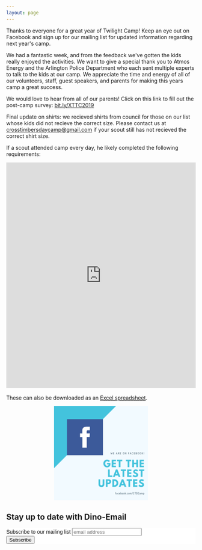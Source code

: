 ```yaml
---
layout: page
---
```


Thanks to everyone for a great year of Twilight Camp!  Keep an eye out on Facebook and sign up for our mailing list for updated information regarding next year's camp.

We had a fantastic week, and from the feedback we've gotten the kids really enjoyed the activities.  We want to give a special thank you to Atmos Energy and the Arlington Police Department who each sent multiple experts to talk to the kids at our camp.  We appreciate the time and energy of all of our volunteers, staff, guest speakers, and parents for making this years camp a great success.

We would love to hear from all of our parents!  Click on this link to fill out the post-camp survey: [bit.ly/XTTC2019](http://bit.ly/XTTC2019)

Final update on shirts: we recieved shirts from council for those on our list whose kids did not recieve the correct size.  Please contact us at crosstimbersdaycamp@gmail.com if your scout still has not recieved the correct shirt size.

If a scout attended camp every day, he likely completed the following requirements:

<iframe src="https://onedrive.live.com/embed?cid=FDB990AE1C7681FF&resid=FDB990AE1C7681FF%218682&authkey=AASxIiqWDMf2m3U&em=2" width="100%" height="600" frameborder="0" scrolling="no"></iframe>

These can also be downloaded as an [Excel spreadsheet](/public/content/files/2019-possible-requirements.xlsx).

<p align="center"><a href="https://www.facebook.com/CTDCamp/"><img width="250" height="250" alt="We are on Facebook!" src="/public/content/images/onfacebook.png" border="0" /></a></p>

<h2>Stay up to date with Dino-Email</h2>

<!-- Begin Mailchimp Signup Form -->
<link href="//cdn-images.mailchimp.com/embedcode/slim-10_7.css" rel="stylesheet" type="text/css">
<style type="text/css">
	#mc_embed_signup{background:#fff; clear:left; font:14px Helvetica,Arial,sans-serif; }
	/* Add your own Mailchimp form style overrides in your site stylesheet or in this style block.
	   We recommend moving this block and the preceding CSS link to the HEAD of your HTML file. */
</style>
<div id="mc_embed_signup">
<form action="https://crosstimbersdistrict.us20.list-manage.com/subscribe/post?u=891c0ef10c4e37d9e4be81b22&amp;id=9952788ab8" method="post" id="mc-embedded-subscribe-form" name="mc-embedded-subscribe-form" class="validate" target="_blank" novalidate>
    <div id="mc_embed_signup_scroll">
	<label for="mce-EMAIL">Subscribe to our mailing list</label>
	<input type="email" value="" name="EMAIL" class="email" id="mce-EMAIL" placeholder="email address" required>
    <!-- real people should not fill this in and expect good things - do not remove this or risk form bot signups-->
    <div style="position: absolute; left: -5000px;" aria-hidden="true"><input type="text" name="b_891c0ef10c4e37d9e4be81b22_9952788ab8" tabindex="-1" value=""></div>
    <div class="clear"><input type="submit" value="Subscribe" name="subscribe" id="mc-embedded-subscribe" class="button"></div>
    </div>
</form>
</div>

<!--End mc_embed_signup-->
